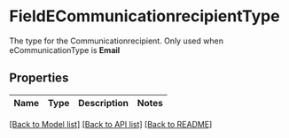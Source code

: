 # FieldECommunicationrecipientType

The type for the Communicationrecipient.  Only used when eCommunicationType is **Email**

## Properties
Name | Type | Description | Notes
------------ | ------------- | ------------- | -------------

[[Back to Model list]](../README.md#documentation-for-models) [[Back to API list]](../README.md#documentation-for-api-endpoints) [[Back to README]](../README.md)


